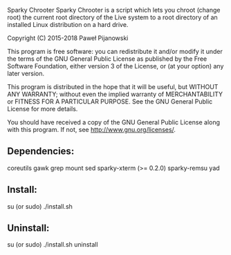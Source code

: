 Sparky Chrooter
Sparky Chrooter is a script which lets you chroot (change root) the current root directory of the Live system to a root directory of an installed Linux distribution on a hard drive.

Copyright (C) 2015-2018 Paweł Pijanowski

This program is free software: you can redistribute it and/or modify
it under the terms of the GNU General Public License as published by
the Free Software Foundation, either version 3 of the License, or
(at your option) any later version.

This program is distributed in the hope that it will be useful,
but WITHOUT ANY WARRANTY; without even the implied warranty of
MERCHANTABILITY or FITNESS FOR A PARTICULAR PURPOSE.  See the
GNU General Public License for more details.

You should have received a copy of the GNU General Public License
along with this program.  If not, see <http://www.gnu.org/licenses/>.

Dependencies:
-------------
coreutils
gawk
grep
mount
sed
sparky-xterm (>= 0.2.0)
sparky-remsu
yad

Install:
-------------
su (or sudo) 
./install.sh

Uninstall:
-------------
su (or sudo)
./install.sh uninstall
